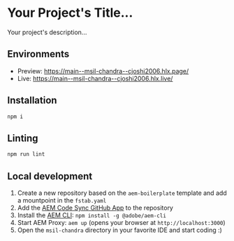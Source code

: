 # Your Project's Title...
Your project's description...

## Environments
- Preview: https://main--msil-chandra--cjoshi2006.hlx.page/
- Live: https://main--msil-chandra--cjoshi2006.hlx.live/

## Installation

```sh
npm i
```

## Linting

```sh
npm run lint
```

## Local development

1. Create a new repository based on the `aem-boilerplate` template and add a mountpoint in the `fstab.yaml`
1. Add the [AEM Code Sync GitHub App](https://github.com/apps/aem-code-sync) to the repository
1. Install the [AEM CLI](https://github.com/adobe/helix-cli): `npm install -g @adobe/aem-cli`
1. Start AEM Proxy: `aem up` (opens your browser at `http://localhost:3000`)
1. Open the `msil-chandra` directory in your favorite IDE and start coding :)

